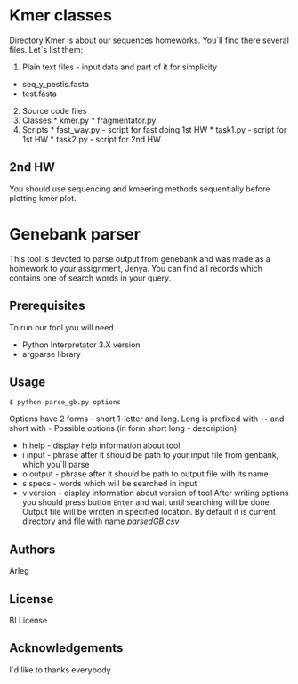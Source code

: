 # Kmer classes
Directory Kmer is about our sequences homeworks. You\`ll find there several files. Let\`s list them:
1. Plain text files - input data and part of it for simplicity
  * seq_y_pestis.fasta
  * test.fasta
2. Source code files
  1. Classes
    * kmer.py
    * fragmentator.py
  2. Scripts
    * fast_way.py - script for fast doing 1st HW
    * task1.py - script for 1st HW
    * task2.py - script for 2nd HW

## 2nd HW
You should use sequencing and kmeering methods sequentially before plotting kmer plot.

# Genebank parser
This tool is devoted to parse output from genebank and was made as a homework to your assignment, Jenya. You can find all records which contains one of search words in your query.

## Prerequisites
To run our tool you will need
- Python Interpretator 3.X version
- argparse library

## Usage
`$ python parse_gb.py options`

Options have 2 forms - short 1-letter and long. Long is prefixed with `--` and short with `-` Possible options (in form short long - description)
- h help	- display help information about tool
- i input	- phrase after it should be path to your input file from genbank, which you`ll parse
- o output	- phrase after it should be path to output file with its name
- s specs	- words which will be searched in input
- v version	- display information about version of tool
After writing options you should press button `Enter` and wait until searching will be done. Output file will be written in specified location. By default it is current directory and file with name *parsedGB.csv*

## Authors
Arleg

## License
BI License

## Acknowledgements
I`d like to thanks everybody

